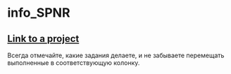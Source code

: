 # info_SPNR
## <a href="https://github.com/users/krasnov-la/projects/4/views/1?layout=board">Link to a project</a>
Всегда отмечайте, какие задания делаете, и не забываете перемещать выполненные в соответствующую колонку.
